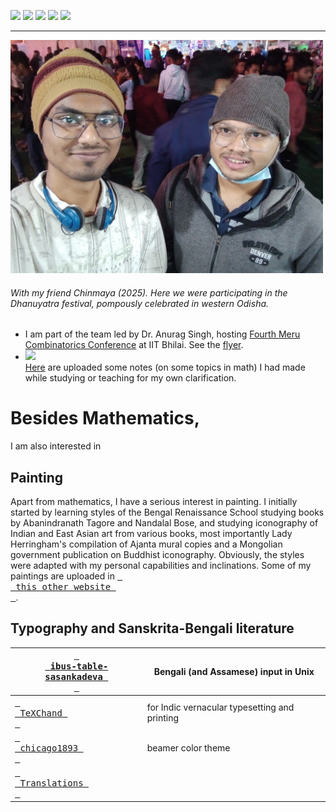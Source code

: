 [![](https://img.shields.io/badge/Home-red?style=for-the-badge)](https://anamitro.github.io/)
[![](https://img.shields.io/badge/Research-red?style=for-the-badge)](https://anamitro.github.io/research.html)
[![](https://img.shields.io/badge/Talks-red?style=for-the-badge)](https://anamitro.github.io/talks.html)
[![](https://img.shields.io/badge/Teaching-red?style=for-the-badge)](https://anamitro.github.io/teaching.html)
[![](https://img.shields.io/badge/Other_stuff-yellow?style=for-the-badge)](https://anamitro.github.io/hobbies.html)

_____
<img src="pictures/dhanuyatra.jpg" alt="drawing" width="500"/>

###### With my friend Chinmaya (2025). Here we were participating in the Dhanuyatra festival, pompously celebrated in western Odisha.


- I am part of the team led by Dr. Anurag Singh, hosting <a href="https://events.iitbhilai.ac.in/meru2026">Fourth Meru Combinatorics Conference</a> at IIT Bhilai. See the <a href="https://anamitro.github.io/files/conf/meru26/flyer.pdf">flyer</a>.
- [![](https://img.shields.io/badge/Math_Notes-blue?style=for-the-badge)](https://anamitro.github.io/notes)<br>[Here](https://anamitro.github.io/notes) are uploaded some notes (on some topics in math) I had made while studying or teaching for my own clarification.


# Besides Mathematics,
I am also interested in

## Painting

Apart from mathematics, I have a serious interest in painting. I initially started by learning styles of the Bengal Renaissance School studying books by Abanindranath Tagore and Nandalal Bose, and studying iconography of Indian and East Asian art from various books, most importantly Lady Herringham's compilation of Ajanta mural copies and a Mongolian government publication on Buddhist iconography. Obviously, the styles were adapted with my personal capabilities and inclinations. Some of my paintings are uploaded in [<kbd> <br> this other website <br> </kbd>](https://sites.google.com/view/ani-paint).

## Typography and Sanskrita-Bengali literature

| [<kbd> <br> ibus-table-sasankadeva <br> </kbd>](https://anamitro.github.io/ibus-table-sasankadeva) | Bengali (and Assamese) input in Unix |
| --- | --- |
| [<kbd> <br> TeXChand <br> </kbd>](https://sites.google.com/view/texchand) | for Indic vernacular typesetting and printing |
| [<kbd> <br> chicago1893 <br> </kbd>](https://anamitro.github.io/beamercolortheme-chicago1893) | beamer color theme |
| [<kbd> <br> Translations <br> </kbd>](https://anamitro.github.io/writing) | |
